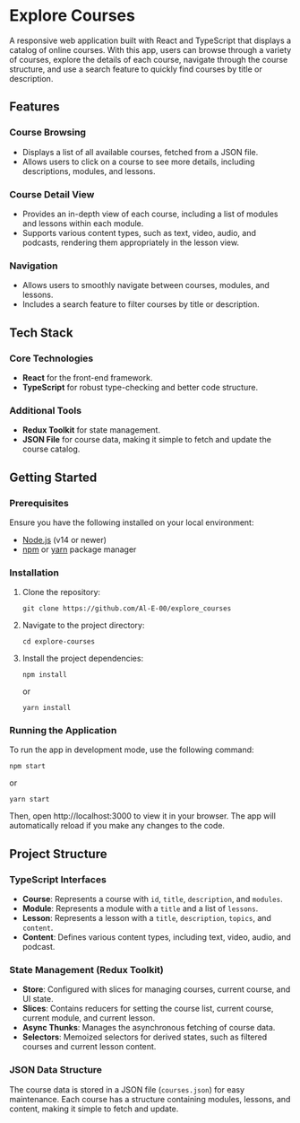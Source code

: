 **Explore Courses**
===================

A responsive web application built with React and TypeScript that displays a catalog of online courses. With this app, users can browse through a variety of courses, explore the details of each course, navigate through the course structure, and use a search feature to quickly find courses by title or description.

**Features**
------------

### Course Browsing

-   Displays a list of all available courses, fetched from a JSON file.
-   Allows users to click on a course to see more details, including descriptions, modules, and lessons.

### Course Detail View

-   Provides an in-depth view of each course, including a list of modules and lessons within each module.
-   Supports various content types, such as text, video, audio, and podcasts, rendering them appropriately in the lesson view.

### Navigation

-   Allows users to smoothly navigate between courses, modules, and lessons.
-   Includes a search feature to filter courses by title or description.

**Tech Stack**
--------------

### **Core Technologies**

-   **React** for the front-end framework.
-   **TypeScript** for robust type-checking and better code structure.

### **Additional Tools**

-   **Redux Toolkit** for state management.
-   **JSON File** for course data, making it simple to fetch and update the course catalog.

**Getting Started**
-------------------

### Prerequisites

Ensure you have the following installed on your local environment:

-   [Node.js](https://nodejs.org/) (v14 or newer)
-   [npm](https://www.npmjs.com/) or [yarn](https://yarnpkg.com/) package manager

### Installation

1.  Clone the repository:

    `git clone https://github.com/Al-E-00/explore_courses`

2.  Navigate to the project directory:

    `cd explore-courses`

3.  Install the project dependencies:

    `npm install`

    or

    `yarn install`

### Running the Application

To run the app in development mode, use the following command:

`npm start`

or

`yarn start`

Then, open http://localhost:3000 to view it in your browser. The app will automatically reload if you make any changes to the code.

**Project Structure**
---------------------

### TypeScript Interfaces

-   **Course**: Represents a course with `id`, `title`, `description`, and `modules`.
-   **Module**: Represents a module with a `title` and a list of `lessons`.
-   **Lesson**: Represents a lesson with a `title`, `description`, `topics`, and `content`.
-   **Content**: Defines various content types, including text, video, audio, and podcast.

### State Management (Redux Toolkit)

-   **Store**: Configured with slices for managing courses, current course, and UI state.
-   **Slices**: Contains reducers for setting the course list, current course, current module, and current lesson.
-   **Async Thunks**: Manages the asynchronous fetching of course data.
-   **Selectors**: Memoized selectors for derived states, such as filtered courses and current lesson content.

### JSON Data Structure

The course data is stored in a JSON file (`courses.json`) for easy maintenance. Each course has a structure containing modules, lessons, and content, making it simple to fetch and update.
